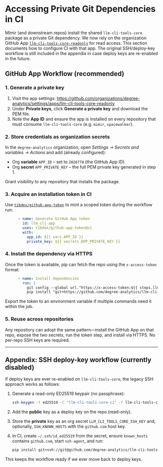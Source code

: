 # Accessing Private Git Dependencies in CI

Mímir (and downstream repos) install the shared `llm-cli-tools-core` package as a private
Git dependency. We now rely on the organization GitHub App
[`llm-cli-tools-core-readonly`](https://github.com/organizations/degree-analytics/settings/apps/llm-cli-tools-core-readonly)
for read access. This section documents how to configure CI with that app. The original
SSH/deploy-key workflow is still included in the appendix in case deploy keys are re-enabled
in the future.

## GitHub App Workflow (recommended)

### 1. Generate a private key

1. Visit the app settings:
   https://github.com/organizations/degree-analytics/settings/apps/llm-cli-tools-core-readonly
2. Under **Private keys**, click **Generate a private key** and download the PEM file.
3. Note the **App ID** and ensure the app is installed on every repository that must consume
   `llm-cli-tools-core` (e.g. `mimir`, `spacewalker`).

### 2. Store credentials as organization secrets

In the `degree-analytics` organization, open *Settings → Secrets and variables → Actions*
and add (already configured):

- Org **variable** `APP_ID` – set to `2026778` (the GitHub App ID).
- Org **secret** `APP_PRIVATE_KEY` – the full PEM private key generated in step 1.

Grant visibility to any repository that installs the package.

### 3. Acquire an installation token in CI

Use [`tibdex/github-app-token`](https://github.com/tibdex/github-app-token) to mint a scoped
token during the workflow run:

```yaml
      - name: Generate GitHub App token
        id: llm_cli_app
        uses: tibdex/github-app-token@v1
        with:
          app_id: ${{ vars.APP_ID }}
          private_key: ${{ secrets.APP_PRIVATE_KEY }}
```

### 4. Install the dependency via HTTPS

Once the token is available, pip can fetch the repo using the `x-access-token` format:

```yaml
      - name: Install dependencies
        run: |
          git config --global url."https://x-access-token:${{ steps.llm_cli_app.outputs.token }}@github.com/".insteadOf https://github.com/
          pip install "git+https://github.com/degree-analytics/llm-cli-tools-core@v0.1.2"
```

Export the token to an environment variable if multiple commands need it within the job.

### 5. Reuse across repositories

Any repository can adopt the same pattern—install the GitHub App on that repo, expose the
two secrets, run the token step, and install via HTTPS. No per-repo SSH keys are required.

---

## Appendix: SSH deploy-key workflow (currently disabled)

If deploy keys are ever re-enabled on `llm-cli-tools-core`, the legacy SSH approach works as
follows:

1. Generate a read-only ED25519 keypair (no passphrase):

   ```bash
   ssh-keygen -t ed25519 -C "llm-cli-tools-core-ci" -f llm-cli-tools-core-ci
   ```

2. Add the **public** key as a deploy key on the repo (read-only).
3. Store the **private** key as an org secret `LLM_CLI_TOOLS_CORE_SSH_KEY` and, optionally,
   `SSH_KNOWN_HOSTS` with the `github.com` host key.
4. In CI, create `~/.ssh/id_ed25519` from the secret, ensure `known_hosts` contains
   `github.com`, start `ssh-agent`, and run:

   ```bash
   pip install git+ssh://git@github.com/degree-analytics/llm-cli-tools-core@v0.1.2
   ```

This keeps the workflow ready if we ever move back to deploy keys.
